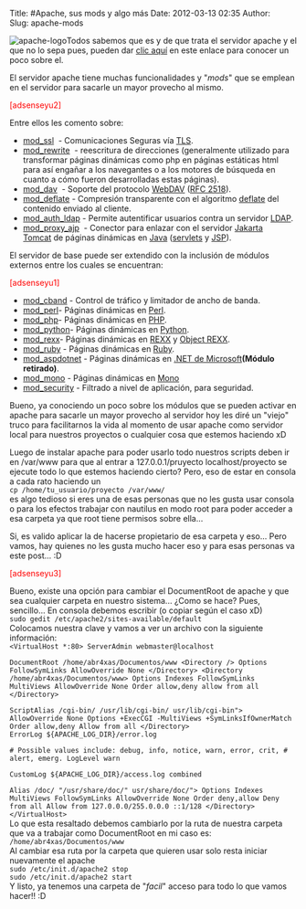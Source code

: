 Title: #Apache, sus mods y algo más
Date: 2012-03-13 02:35
Author:  
Slug: apache-mods

![apache-logo](http://abr4xas.org/wp-content/uploads/2012/03/apache-logo.png "apache-logo")Todos
sabemos que es y de que trata el servidor apache y el que no lo sepa
pues, pueden dar
[clic aquí](http://es.wikipedia.org/wiki/Servidor_HTTP_Apache "Servidor HTTP Apache") en
este enlace para conocer un poco sobre el.

El servidor apache tiene muchas funcionalidades y "*mods*" que se
emplean en el servidor para sacarle un mayor provecho al mismo.

<span style="color: #ff0000;">[adsenseyu2]</span>

Entre ellos les comento sobre:<!--more-->

-   [mod\_ssl](http://httpd.apache.org/docs/2.2/mod/mod_ssl.html)  -
    Comunicaciones Seguras
    vía [TLS](http://es.wikipedia.org/wiki/TLS "TLS").
-   [mod\_rewrite](http://httpd.apache.org/docs/2.2/mod/mod_rewrite.html)  -
    reescritura de direcciones (generalmente utilizado para transformar
    páginas dinámicas como php en páginas estáticas html para así
    engañar a los navegantes o a los motores de búsqueda en cuanto a
    cómo fueron desarrolladas estas páginas).
-   [mod\_dav](http://httpd.apache.org/docs/2.2/mod/mod_dav.html)  -
    Soporte del
    protocolo [WebDAV](http://es.wikipedia.org/wiki/WebDAV "WebDAV") ([RFC
    2518](http://tools.ietf.org/html/rfc2518)).
-   [mod\_deflate](http://httpd.apache.org/docs/2.2/mod/mod_deflate.html) -
    Compresión transparente con el
    algoritmo [deflate](http://es.wikipedia.org/wiki/Deflaci%C3%B3n_(algoritmo) "Deflación (algoritmo)") del
    contenido enviado al cliente.
-   [mod\_auth\_ldap](http://httpd.apache.org/docs/2.2/mod/mod_auth_ldap.html) -
    Permite autentificar usuarios contra un
    servidor [LDAP](http://es.wikipedia.org/wiki/LDAP "LDAP").
-   [mod\_proxy\_ajp](http://httpd.apache.org/docs/2.2/mod/mod_proxy_ajp.html)  -
    Conector para enlazar con el servidor [Jakarta
    Tomcat](http://es.wikipedia.org/wiki/Jakarta_Tomcat "Jakarta Tomcat") de
    páginas dinámicas
    en [Java](http://es.wikipedia.org/wiki/Java_(lenguaje_de_programaci%C3%B3n) "Java (lenguaje de programación)") ([servlets](http://es.wikipedia.org/wiki/Servlet "Servlet") y [JSP](http://es.wikipedia.org/wiki/JSP "JSP")).

El servidor de base puede ser extendido con la inclusión de módulos
externos entre los cuales se encuentran:

<span style="color: #ff0000;">[adsenseyu1]</span>

-   [mod\_cband](http://www.howtoforge.com/mod_cband_apache2_bandwidth_quota_throttling) -
    Control de tráfico y limitador de ancho de banda.
-   [mod\_perl](http://perl.apache.org/)- Páginas dinámicas
    en [Perl](http://es.wikipedia.org/wiki/Perl "Perl").
-   [mod\_php](http://www.php.net/manual/es/security.apache.php)-
    Páginas dinámicas en [PHP](http://es.wikipedia.org/wiki/PHP "PHP").
-   [mod\_python](http://www.modpython.org/)- Páginas dinámicas
    en [Python](http://es.wikipedia.org/wiki/Python "Python").
-   [mod\_rexx](http://sourceforge.net/projects/modrexx/)- Páginas
    dinámicas
    en [REXX](http://es.wikipedia.org/wiki/REXX "REXX") y [Object
    REXX](http://es.wikipedia.org/wiki/Object_REXX "Object REXX").
-   [mod\_ruby](http://www.modruby.net/en/) - Páginas dinámicas
    en [Ruby](http://es.wikipedia.org/wiki/Ruby "Ruby").
-   [mod\_aspdotnet](http://httpd.apache.org/cli/) - Páginas dinámicas
    en [.NET de
    Microsoft](http://es.wikipedia.org/wiki/.NET_de_Microsoft ".NET de Microsoft")**(Módulo
    retirado)**.
-   [mod\_mono](http://www.mono-project.com/ASP.NET) - Páginas dinámicas
    en [Mono](http://es.wikipedia.org/wiki/Proyecto_Mono "Proyecto Mono")
-   [mod\_security](http://es.wikipedia.org/wiki/Mod_Security "Mod Security") -
    Filtrado a nivel de aplicación, para seguridad.

Bueno, ya conociendo un poco sobre los módulos que se pueden activar en
apache para sacarle un mayor provecho al servidor hoy les diré un
"viejo" truco para facilitarnos la vida al momento de usar apache como
servidor local para nuestros proyectos o cualquier cosa que estemos
haciendo xD

Luego de instalar apache para poder usarlo todo nuestros scripts deben
ir en /var/www para que al entrar a 127.0.0.1/pruyecto
localhost/proyecto se ejecute todo lo que estemos haciendo cierto? Pero,
eso de estar en consola a cada rato haciendo un  
`cp /home/tu_usuario/proyecto /var/www/`  
es algo tedioso si eres una de esas personas que no les gusta usar
consola o para los efectos trabajar con nautilus en modo root para poder
acceder a esa carpeta ya que root tiene permisos sobre ella...

Si, es valido aplicar la de hacerse propietario de esa carpeta y eso...
Pero vamos, hay quienes no les gusta mucho hacer eso y para esas
personas va este post... :D

<span style="color: #ff0000;">[adsenseyu3]</span>

Bueno, existe una opción para cambiar el DocumentRoot de apache y que
sea cualquier carpeta en nuestro sistema... ¿Como se hace? Pues,
sencillo... En consola debemos escribir (o copiar según el caso xD)  
`sudo gedit /etc/apache2/sites-available/default`  
Colocamos nuestra clave y vamos a ver un archivo con la siguiente
información:  
`<VirtualHost *:80> ServerAdmin webmaster@localhost`  

`DocumentRoot /home/abr4xas/Documentos/www <Directory /> Options FollowSymLinks AllowOverride None </Directory> <Directory /home/abr4xas/Documentos/www> Options Indexes FollowSymLinks MultiViews AllowOverride None Order allow,deny allow from all </Directory>`  

`ScriptAlias /cgi-bin/ /usr/lib/cgi-bin/ usr/lib/cgi-bin"> AllowOverride None Options +ExecCGI -MultiViews +SymLinksIfOwnerMatch Order allow,deny Allow from all </Directory>`  
`ErrorLog ${APACHE_LOG_DIR}/error.log`  

`# Possible values include: debug, info, notice, warn, error, crit, # alert, emerg. LogLevel warn`

`CustomLog ${APACHE_LOG_DIR}/access.log combined`  

`Alias /doc/ "/usr/share/doc/" usr/share/doc/"> Options Indexes MultiViews FollowSymLinks AllowOverride None Order deny,allow Deny from all Allow from 127.0.0.0/255.0.0.0 ::1/128 </Directory>`  
`</VirtualHost>`  
Lo que esta resaltado debemos cambiarlo por la ruta de nuestra carpeta
que va a trabajar como DocumentRoot en mi caso es:  
`/home/abr4xas/Documentos/www`  
Al cambiar esa ruta por la carpeta que quieren usar solo resta iniciar
nuevamente el apache  
`sudo /etc/init.d/apache2 stop`  
`sudo /etc/init.d/apache2 start`  
Y listo, ya tenemos una carpeta de "*facil*" acceso para todo lo que
vamos hacer!! :D
